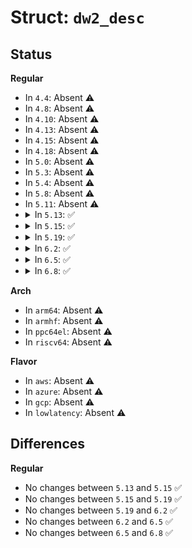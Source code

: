 # Struct: <code>dw2_desc</code>

## Status
<b>Regular</b>
<ul>
<li>
In <code>4.4</code>: Absent ⚠️
</li>
<li>
In <code>4.8</code>: Absent ⚠️
</li>
<li>
In <code>4.10</code>: Absent ⚠️
</li>
<li>
In <code>4.13</code>: Absent ⚠️
</li>
<li>
In <code>4.15</code>: Absent ⚠️
</li>
<li>
In <code>4.18</code>: Absent ⚠️
</li>
<li>
In <code>5.0</code>: Absent ⚠️
</li>
<li>
In <code>5.3</code>: Absent ⚠️
</li>
<li>
In <code>5.4</code>: Absent ⚠️
</li>
<li>
In <code>5.8</code>: Absent ⚠️
</li>
<li>
In <code>5.11</code>: Absent ⚠️
</li>
<li>
<details>
<summary>In <code>5.13</code>: ✅</summary>

```c
struct dw2_desc {
    u32 field;
    u32 addr;
};
```
</details>
</li>
<li>
<details>
<summary>In <code>5.15</code>: ✅</summary>

```c
struct dw2_desc {
    u32 field;
    u32 addr;
};
```
</details>
</li>
<li>
<details>
<summary>In <code>5.19</code>: ✅</summary>

```c
struct dw2_desc {
    u32 field;
    u32 addr;
};
```
</details>
</li>
<li>
<details>
<summary>In <code>6.2</code>: ✅</summary>

```c
struct dw2_desc {
    u32 field;
    u32 addr;
};
```
</details>
</li>
<li>
<details>
<summary>In <code>6.5</code>: ✅</summary>

```c
struct dw2_desc {
    u32 field;
    u32 addr;
};
```
</details>
</li>
<li>
<details>
<summary>In <code>6.8</code>: ✅</summary>

```c
struct dw2_desc {
    u32 field;
    u32 addr;
};
```
</details>
</li>
</ul>
<b>Arch</b>
<ul>
<li>
In <code>arm64</code>: Absent ⚠️
</li>
<li>
In <code>armhf</code>: Absent ⚠️
</li>
<li>
In <code>ppc64el</code>: Absent ⚠️
</li>
<li>
In <code>riscv64</code>: Absent ⚠️
</li>
</ul>
<b>Flavor</b>
<ul>
<li>
In <code>aws</code>: Absent ⚠️
</li>
<li>
In <code>azure</code>: Absent ⚠️
</li>
<li>
In <code>gcp</code>: Absent ⚠️
</li>
<li>
In <code>lowlatency</code>: Absent ⚠️
</li>
</ul>

## Differences
<b>Regular</b>
<ul>
<li>
No changes between <code>5.13</code> and <code>5.15</code> ✅
</li>
<li>
No changes between <code>5.15</code> and <code>5.19</code> ✅
</li>
<li>
No changes between <code>5.19</code> and <code>6.2</code> ✅
</li>
<li>
No changes between <code>6.2</code> and <code>6.5</code> ✅
</li>
<li>
No changes between <code>6.5</code> and <code>6.8</code> ✅
</li>
</ul>
